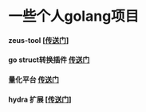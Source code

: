 # 一些个人golang项目
#### zeus-tool [[传送门](https://github.com/HyEvil/lego/tree/master/zeus-tool)]

#### go struct转换插件 [传送门](https://github.com/HyEvil/lego/tree/master/snowplus_plugin)

#### 量化平台 [传送门](https://github.com/HyEvil/lego/tree/master/trade_bot)

#### hydra 扩展 [[传送门](https://github.com/HyEvil/lego/tree/master/hydra_extension)]

